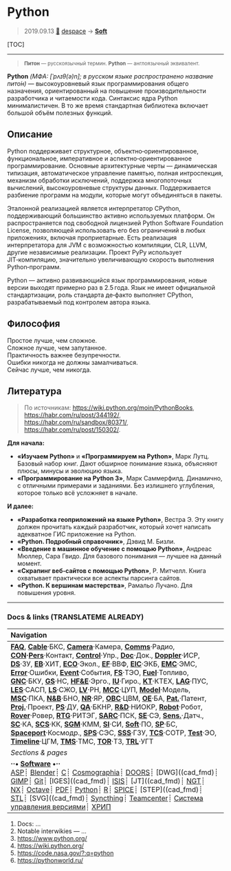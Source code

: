 # Python
> 2019.09.13 [🚀](../index/index.md) [despace](index.md) → **[Soft](soft.md)**

[TOC]

---

> <small>**Питон** — русскоязычный термин. **Python** — англоязычный эквивалент.</small>

**Python** *(МФА: [ˈpʌɪθ(ə)n]; в русском языке распространено название пито́н)* — высокоуровневый язык программирования общего назначения, ориентированный на повышение производительности разработчика и читаемости кода. Синтаксис ядра Python минималистичен. В то же время стандартная библиотека включает большой объём полезных функций.



## Описание
Python поддерживает структурное, объектно‑ориентированное, функциональное, императивное и аспектно‑ориентированное программирование. Основные архитектурные черты — динамическая типизация, автоматическое управление памятью, полная интроспекция, механизм обработки исключений, поддержка многопоточных вычислений, высокоуровневые структуры данных. Поддерживается разбиение программ на модули, которые могут объединяться в пакеты.

Эталонной реализацией является интерпретатор CPython, поддерживающий большинство активно используемых платформ. Он распространяется под свободной лицензией Python Software Foundation License, позволяющей использовать его без ограничений в любых приложениях, включая проприетарные. Есть реализация интерпретатора для JVM с возможностью компиляции, CLR, LLVM, другие независимые реализации. Проект PyPy использует JIT‑компиляцию, значительно увеличивающую скорость выполнения Python‑программ.

Python — активно развивающийся язык программирования, новые версии выходят примерно раз в 2.5 года. Язык не имеет официальной стандартизации, роль стандарта де‑факто выполняет CPython, разрабатываемый под контролем автора языка.



## Философия
Простое лучше, чем сложное.  
Сложное лучше, чем запутанное.  
Практичность важнее безупречности.  
Ошибки никогда не должны замалчиваться.  
Сейчас лучше, чем никогда.



## Литература
> По источникам: <https://wiki.python.org/moin/PythonBooks>, <https://habr.com/ru/post/344192/>, <https://habr.com/ru/sandbox/80371/>, <https://habr.com/ru/post/150302/>.

**Для начала:**

   - **«Изучаем Python»** и **«Программируем на Python»**, Марк Лутц. Базовый набор книг. Дают обширное понимание языка, объясняют плюсы, минусы и эволюцию языка.
   - **«Программирование на Python 3»**, Марк Саммерфилд. Динамично, с отличными примерами и заданиями. Без излишнего углубления, которое только всё усложняет в начале.

**И далее:**

   - **«Разработка геоприложений на языке Python»**, Вестра Э. Эту книгу должен прочитать каждый разработчик, который хочет написать адекватное ГИС приложение на Python.
   - **«Python. Подробный справочник»**, Дэвид М. Бизли.
   - **«Введение в машинное обучение с помощью Python»**, Андреас Мюллер, Сара Гвидо. Для базового понимания — лучшее на данный момент.
   - **«Скрапинг веб‑сайтов с помощью Python»**, Р. Митчелл. Книга охватывает практически все аспекты парсинга сайтов.
   - **«Python. К вершинам мастерства»**, Рамальо Лучано. Для повышения уровня.



---

### Docs & links (TRANSLATEME ALREADY)
|Navigation|
|:--|
|**[FAQ](faq.md)**, **[Cable](cable.md)**·БКС, **[Camera](cam.md)**·Камера, **[Comms](comms.md)**·Радио, **[CON](contact.md)·[Pers](person.md)**·Контакт, **[Control](control.md)**·Упр., **[Doc](doc.md)**·Док., **[Doppler](doppler.md)**·ИСР, **[DS](ds.md)**·ЗУ, **[EB](eb.md)**·ХИТ, **[ECO](ecology.md)**·Экол., **[EF](ef.md)**·ВВФ, **[ElC](elc.md)**·ЭКБ, **[EMC](emc.md)**·ЭМС, **[Error](error.md)**·Ошибки, **[Event](event.md)**·События, **[FS](fs.md)**·ТЭО, **[Fuel](fuel.md)**·Топливо, **[GNC](gnc.md)**·БКУ, **[GS](scs.md)**·НС, **[HF&E](hfe.md)**·Эрго., **[IU](iu.md)**·Гиро., **[KT](kt.md)**·КТЕХ, **[LAG](lag.md)**·ПУC, **[LES](les.md)**·САСП, **[LS](ls.md)**·СЖО, **[LV](lv.md)**·РН, **[MCC](mcc.md)**·ЦУП, **[Model](model.md)**·Модель, **[MSC](sc.md)**·ПКА, **[N&B](nnb.md)**·БНО, **[NR](nr.md)**·ЯР, **[OBC](obc.md)**·ЦВМ, **[OE](oe.md)**·БА, **[Pat.](патент.md)**·Патент, **[Proj.](project.md)**·Проект, **[PS](ps.md)**·ДУ, **[QA](qa.md)**·БКНР, **[R&D](rnd.md)**·НИОКР, **[Robot](robotics.md)**·Робот, **[Rover](rover.md)**·Ровер, **[RTG](rtg.md)**·РИТЭГ, **[SARC](sarc.md)**·ПСК, **[SE](se.md)**·СЭ, **[Sens.](sensor.md)**·Датч., **[SC](sc.md)**·КА, **[SCS](scs.md)**·КК, **[SGM](sgm.md)**·КММ, **[SI](si.md)**·СИ, **[Soft](soft.md)**·ПО, **[SP](sp.md)**·БС, **[Spaceport](spaceport.md)**·Космодр., **[SPS](sps.md)**·СЭС, **[SSS](sss.md)**·ГЗУ, **[TCS](tcs.md)**·СОТР, **[Test](test.md)**·ЭО, **[Timeline](timeline.md)**·ЦГМ, **[TMS](tms.md)**·ТМС, **[TOR](tor.md)**·ТЗ, **[TRL](trl.md)**·УГТ|
|*Sections & pages*|
|**··• [Software](soft.md) •··**<br>[ASP](asp.md)┊ [Blender](blender.md)┊ [C](c.md)┊ [Cosmographia](cosmographia.md)┊ [DOORS](doors.md)┊ [DWG]((cad_fmd)┊ [GIMP](gimp.md)┊ [Git](git.md)┊ [IGES]((cad_fmd)┊ [ISIS](isis.md)┊ [JT]((cad_fmd)┊ [NGT](neogeography_toolkit.md)┊ [NX](nx.md)┊ [Octave](gnu_octave.md)┊ [PDF](pdf.md)┊ [Python](python.md)┊ [R](r.md)┊ [SPICE](spice.md)┊ [STEP]((cad_fmd)┊ [STL](systems_tool_kit.md)┊ [SVG]((cad_fmd)┊ [Syncthing](syncthing.md)┊ [Teamcenter](teamcenter.md)┊ [Система управления версиями](vcs.md)┊ [ХРИП](adra.md)|

   1. Docs: …
   1. Notable interwikies — …
   1. <https://www.python.org/>
   1. <https://wiki.python.org/>
   1. <https://code.nasa.gov/?:q=python>
   1. <https://pythonworld.ru/>

